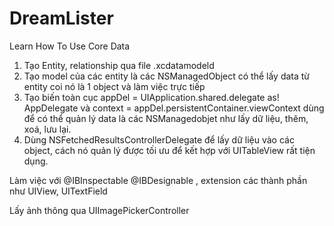 # DreamLister
Learn How To Use Core Data 
1. Tạo Entity, relationship qua file .xcdatamodeld
2. Tạo model của các entity là các NSManagedObject có thể lấy data từ entity coi nó là 1 object và làm việc trực tiếp 
3. Tạo biến toàn cục appDel = UIApplication.shared.delegate as! AppDelegate 
và context = appDel.persistentContainer.viewContext dùng để có thể quản lý data là các NSManagedobjet như lấy dữ liệu, thêm, xoá, lưu lại.
4. Dùng NSFetchedResultsControllerDelegate để lấy dữ liệu vào các object, cách nó quản lý được tối ưu để kết hợp với UITableView rất tiện dụng.

Làm việc với @IBInspectable @IBDesignable , extension các thành phần như UIView, UITextField 

Lấy ảnh thông qua UIImagePickerController
